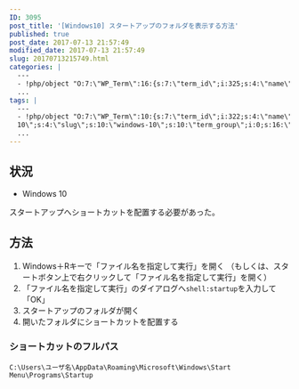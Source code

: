 ```yaml
---
ID: 3095
post_title: '[Windows10] スタートアップのフォルダを表示する方法'
published: true
post_date: 2017-07-13 21:57:49
modified_date: 2017-07-13 21:57:49
slug: 20170713215749.html
categories: |
  ---
  - !php/object "O:7:\"WP_Term\":16:{s:7:\"term_id\";i:325;s:4:\"name\";s:7:\"Windows\";s:4:\"slug\";s:7:\"windows\";s:10:\"term_group\";i:0;s:16:\"term_taxonomy_id\";i:336;s:8:\"taxonomy\";s:8:\"category\";s:11:\"description\";s:0:\"\";s:6:\"parent\";i:0;s:5:\"count\";i:30;s:6:\"filter\";s:3:\"raw\";s:6:\"cat_ID\";i:325;s:14:\"category_count\";i:30;s:20:\"category_description\";s:0:\"\";s:8:\"cat_name\";s:7:\"Windows\";s:17:\"category_nicename\";s:7:\"windows\";s:15:\"category_parent\";i:0;}"
  ...
tags: |
  ---
  - !php/object "O:7:\"WP_Term\":10:{s:7:\"term_id\";i:322;s:4:\"name\";s:10:\"Windows
  10\";s:4:\"slug\";s:10:\"windows-10\";s:10:\"term_group\";i:0;s:16:\"term_taxonomy_id\";i:333;s:8:\"taxonomy\";s:8:\"post_tag\";s:11:\"description\";s:0:\"\";s:6:\"parent\";i:0;s:5:\"count\";i:11;s:6:\"filter\";s:3:\"raw\";}"
  ...
---
```

## 状況

* Windows 10

スタートアップへショートカットを配置する必要があった。

## 方法

1. Windows＋Rキーで「ファイル名を指定して実行」を開く
（もしくは、スタートボタン上で右クリックして「ファイル名を指定して実行」を開く）
2. 「ファイル名を指定して実行」のダイアログへ`shell:startup`を入力して「OK」
3. スタートアップのフォルダが開く
4. 開いたフォルダにショートカットを配置する

### ショートカットのフルパス

```
C:\Users\ユーザ名\AppData\Roaming\Microsoft\Windows\Start Menu\Programs\Startup
```